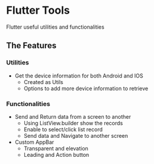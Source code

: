 # Flutter Tools
Flutter useful utilities and functionalities

## The Features

### Utilities
 - Get the device information for both Android and IOS
	 - Created as Utils
	 - Options to add more device information to retrieve

### Functionalities
-  Send and Return data from a screen to another
	- Using ListView.builder show the records
	- Enable to select/click list record
	- Send data and Navigate to another screen
- Custom AppBar
	- Transparent and elevation
	- Leading and Action button
	
<!--stackedit_data:
eyJoaXN0b3J5IjpbLTE0OTYxOTI3NTgsMTY5MjA5Njk3MiwxNj
A4Mzk2OTIzLDEzMjE5NDcyNDksLTE5OTExNjg3NjMsLTI4NjIz
Mzk3MSwtMTg4Mjc5MTU2N119
-->